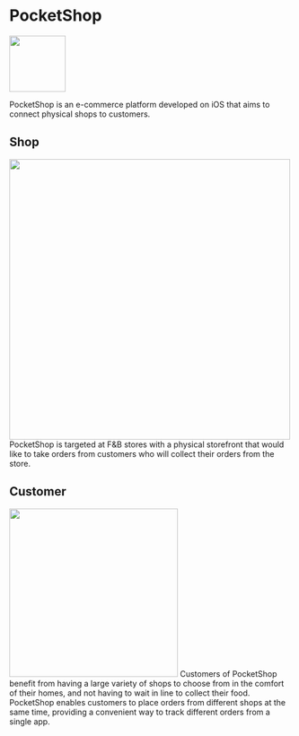 # PocketShop
<img src="https://user-images.githubusercontent.com/35778042/161794190-73c1f692-a910-4d41-8834-260c4e82f712.png" width="100" height="100" />

PocketShop is an e-commerce platform developed on iOS that aims to connect physical shops to customers. 

## Shop
<img src="https://user-images.githubusercontent.com/35778042/161794675-c73b1382-fdc1-4b12-9215-1c5ac1b43e1f.png" width="500" />
PocketShop is targeted at F&B stores with a physical storefront that would like to take orders from customers who will collect their orders from the store. 


## Customer
<img src="https://user-images.githubusercontent.com/35778042/161794630-6c1d81b1-0736-4b55-b19f-1e538554b3b1.png" width="300" />
Customers of PocketShop benefit from having a large variety of shops to choose from in the comfort of their homes, and not having to wait in line to collect their food. PocketShop enables customers to place orders from different shops at the same time, providing a convenient way to track different orders from a single app. 
